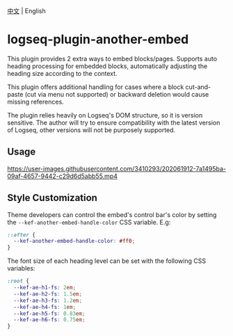 [中文](README.md) | English

# logseq-plugin-another-embed

This plugin provides 2 extra ways to embed blocks/pages. Supports auto heading processing for embedded blocks, automatically adjusting the heading size according to the context.

This plugin offers additional handling for cases where a block cut-and-paste (cut via menu not supported) or backward deletion would cause missing references.

The plugin relies heavily on Logseq's DOM structure, so it is version sensitive. The author will try to ensure compatibility with the latest version of Logseq, other versions will not be purposely supported.

## Usage

https://user-images.githubusercontent.com/3410293/202061912-7a1495ba-09af-4657-9442-c29d6d5abb55.mp4

## Style Customization

Theme developers can control the embed's control bar's color by setting the `--kef-another-embed-handle-color` CSS variable. E.g:

```css
::after {
  --kef-another-embed-handle-color: #ff0;
}
```

The font size of each heading level can be set with the following CSS variables:

```css
:root {
  --kef-ae-h1-fs: 2em;
  --kef-ae-h2-fs: 1.5em;
  --kef-ae-h3-fs: 1.2em;
  --kef-ae-h4-fs: 1em;
  --kef-ae-h5-fs: 0.83em;
  --kef-ae-h6-fs: 0.75em;
}
```
